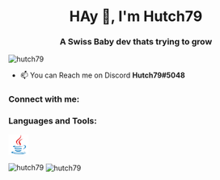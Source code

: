 <h1 align="center">HAy 👋, I'm Hutch79</h1>
<h3 align="center">A Swiss Baby dev thats trying to grow</h3>

<p align="left"> <img src="https://komarev.com/ghpvc/?username=hutch79&label=Profile%20views&color=0e75b6&style=flat" alt="hutch79" /> </p>

- 📫 You can Reach me on Discord **Hutch79#5048**

<h3 align="left">Connect with me:</h3>
<p align="left">
</p>

<h3 align="left">Languages and Tools:</h3>
<p align="left"> <a href="https://www.java.com" target="_blank" rel="noreferrer"> <img src="https://raw.githubusercontent.com/devicons/devicon/master/icons/java/java-original.svg" alt="java" width="40" height="40"/> </a> </p>

<p><img align="left" src="https://github-readme-stats.vercel.app/api/top-langs?username=hutch79&show_icons=true&locale=en&layout=compact" alt="hutch79" /></p>

<p>&nbsp;<img align="center" src="https://github-readme-stats.vercel.app/api?username=hutch79&show_icons=true&locale=en" alt="hutch79" /></p>
